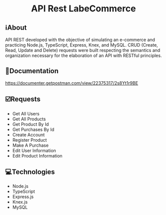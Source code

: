<h1 align="center">API Rest LabeCommerce</h1>

##  ℹ️About
API REST developed with the objective of simulating an e-commerce and practicing Node.js, TypeScript, Express, Knex, and MySQL. CRUD (Create, Read, Update and Delete) requests were built respecting the semantics and organization necessary for the elaboration of an API with RESTful principles.

## 🔗Documentation
https://documenter.getpostman.com/view/22375317/2s8Yt1r9BE

## ☑️Requests
- Get All Users
- Get All Products
- Get Product By Id
- Get Purchases By Id
- Create Account
- Register Product
- Make A Purchase
- Edit User Information
- Edit Product Information

## 💻Technologies
- Node.js
- TypeScript
- Express.js
- Knex.js
- MySQL

